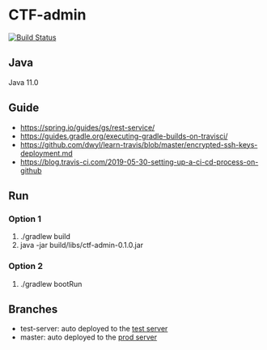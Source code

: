# CTF-admin

[![Build Status](https://travis-ci.org/AndreasBrommund/ctf-admin.svg?branch=master)](https://travis-ci.org/AndreasBrommund/ctf-admin)

## Java
Java 11.0

## Guide
* https://spring.io/guides/gs/rest-service/
* https://guides.gradle.org/executing-gradle-builds-on-travisci/
* https://github.com/dwyl/learn-travis/blob/master/encrypted-ssh-keys-deployment.md
* https://blog.travis-ci.com/2019-05-30-setting-up-a-ci-cd-process-on-github

## Run 
### Option 1
1. ./gradlew build
2. java -jar build/libs/ctf-admin-0.1.0.jar 

### Option 2
1. ./gradlew bootRun

## Branches
* test-server: auto deployed to the [test server](http://brommund.dskeppstedt.se:50000)
* master: auto deployed to the  [prod server](http://brommund.dskeppstedt.se:50001)


